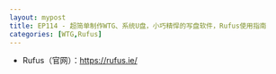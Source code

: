 ```yaml
---
layout: mypost
title: EP114 - 超简单制作WTG、系统U盘，小巧精悍的写盘软件，Rufus使用指南
categories: [WTG,Rufus]
---
```

- Rufus（官网）：<https://rufus.ie/>